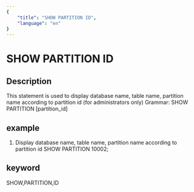 ```yaml
---
{
    "title": "SHOW PARTITION ID",
    "language": "en"
}
---
```


<!-- 
Licensed to the Apache Software Foundation (ASF) under one
or more contributor license agreements.  See the NOTICE file
distributed with this work for additional information
regarding copyright ownership.  The ASF licenses this file
to you under the Apache License, Version 2.0 (the
"License"); you may not use this file except in compliance
with the License.  You may obtain a copy of the License at

  http://www.apache.org/licenses/LICENSE-2.0

Unless required by applicable law or agreed to in writing,
software distributed under the License is distributed on an
"AS IS" BASIS, WITHOUT WARRANTIES OR CONDITIONS OF ANY
KIND, either express or implied.  See the License for the
specific language governing permissions and limitations
under the License.
-->

# SHOW PARTITION ID
## Description
This statement is used to display database name, table name, partition name according to partition id (for administrators only)
Grammar:
SHOW PARTITION [partition_id]

## example
1. Display database name, table name, partition name according to partition id
SHOW PARTITION 10002;

## keyword
SHOW,PARTITION,ID
